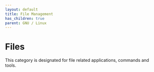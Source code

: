 ```yaml
---
layout: default
title: File Management
has_children: true
parent: GNU / Linux
---
```


# Files

This category is designated for file related applications, commands and tools.


